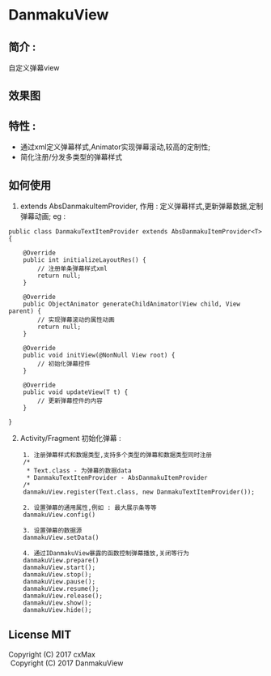 # DanmakuView

## 简介 : 
自定义弹幕view

## 效果图

## 特性 : 
* 通过xml定义弹幕样式,Animator实现弹幕滚动,较高的定制性;
* 简化注册/分发多类型的弹幕样式
 
## 如何使用
1. extends AbsDanmakuItemProvider, 作用 : 定义弹幕样式,更新弹幕数据,定制弹幕动画; eg :   
```
public class DanmakuTextItemProvider extends AbsDanmakuItemProvider<T>{

    @Override
    public int initializeLayoutRes() {
        // 注册单条弹幕样式xml
        return null;
    }

    @Override
    public ObjectAnimator generateChildAnimator(View child, View parent) {
        // 实现弹幕滚动的属性动画
        return null;
    }

    @Override
    public void initView(@NonNull View root) {
        // 初始化弹幕控件
    }

    @Override
    public void updateView(T t) {
        // 更新弹幕控件的内容
    }

}
```
2. Activity/Fragment 初始化弹幕 : 
```
    1. 注册弹幕样式和数据类型,支持多个类型的弹幕和数据类型同时注册
    /*
     * Text.class - 为弹幕的数据data
     * DanmakuTextItemProvider - AbsDanmakuItemProvider
    /*
    danmakuView.register(Text.class, new DanmakuTextItemProvider());
    
    2. 设置弹幕的通用属性,例如 : 最大展示条等等
    danmakuView.config()
    
    3. 设置弹幕的数据源
    danmakuView.setData()

    4. 通过IDanmakuView暴露的函数控制弹幕播放,关闭等行为
    danmakuView.prepare()
    danmakuView.start();
    danmakuView.stop();
    danmakuView.pause();
    danmakuView.resume();
    danmakuView.release();
    danmakuView.show();
    danmakuView.hide();
```

## License MIT
  Copyright (C) 2017 cxMax  
  Copyright (C) 2017 DanmakuView
